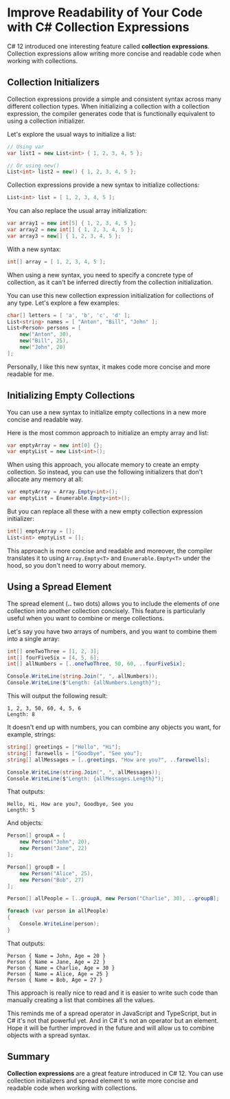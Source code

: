 # Improve Readability of Your Code with C# Collection Expressions

C# 12 introduced one interesting feature called **collection expressions**. Collection expressions allow writing more concise and readable code when working with collections.

[](#collection-initializers)

## Collection Initializers

Collection expressions provide a simple and consistent syntax across many different collection types. When initializing a collection with a collection expression, the compiler generates code that is functionally equivalent to using a collection initializer.

Let's explore the usual ways to initialize a list:

```csharp
// Using var
var list1 = new List<int> { 1, 2, 3, 4, 5 };

// Or using new()
List<int> list2 = new() { 1, 2, 3, 4, 5 };
```

Collection expressions provide a new syntax to initialize collections:

```csharp
List<int> list = [ 1, 2, 3, 4, 5 ];
```

You can also replace the usual array initialization:

```csharp
var array1 = new int[5] { 1, 2, 3, 4, 5 };
var array2 = new int[] { 1, 2, 3, 4, 5 };
var array3 = new[] { 1, 2, 3, 4, 5 };
```

With a new syntax:

```csharp
int[] array = [ 1, 2, 3, 4, 5 ];
```

When using a new syntax, you need to specify a concrete type of collection, as it can't be inferred directly from the collection initialization.

You can use this new collection expression initialization for collections of any type. Let's explore a few examples:

```csharp
char[] letters = [ 'a', 'b', 'c', 'd' ];
List<string> names = [ "Anton", "Bill", "John" ];
List<Person> persons = [
    new("Anton", 30),
    new("Bill", 25),
    new("John", 20)
];
```

Personally, I like this new syntax, it makes code more concise and more readable for me.

[](#initializing-empty-collections)

## Initializing Empty Collections

You can use a new syntax to initialize empty collections in a new more concise and readable way.

Here is the most common approach to initialize an empty array and list:

```csharp
var emptyArray = new int[0] {};
var emptyList = new List<int>();
```

When using this approach, you allocate memory to create an empty collection. So instead, you can use the following initializers that don't allocate any memory at all:

```csharp
var emptyArray = Array.Empty<int>();
var emptyList = Enumerable.Empty<int>();
```

But you can replace all these with a new empty collection expression initializer:

```csharp
int[] emptyArray = [];
List<int> emptyList = [];
```

This approach is more concise and readable and moreover, the compiler translates it to using `Array.Empty<T>` and `Enumerable.Empty<T>` under the hood, so you don't need to worry about memory.

[](#using-a-spread-element)

## Using a Spread Element

The spread element (**..** two dots) allows you to include the elements of one collection into another collection concisely. This feature is particularly useful when you want to combine or merge collections.

Let's say you have two arrays of numbers, and you want to combine them into a single array:

```csharp
int[] oneTwoThree = [1, 2, 3];
int[] fourFiveSix = [4, 5, 6];
int[] allNumbers = [..oneTwoThree, 50, 60, ..fourFiveSix];

Console.WriteLine(string.Join(", ", allNumbers));
Console.WriteLine($"Length: {allNumbers.Length}");
```

This will output the following result:

```
1, 2, 3, 50, 60, 4, 5, 6
Length: 8
```

It doesn't end up with numbers, you can combine any objects you want, for example, strings:

```csharp
string[] greetings = ["Hello", "Hi"];
string[] farewells = ["Goodbye", "See you"];
string[] allMessages = [..greetings, "How are you?", ..farewells];

Console.WriteLine(string.Join(", ", allMessages));
Console.WriteLine($"Length: {allMessages.Length}");
```

That outputs:

```
Hello, Hi, How are you?, Goodbye, See you
Length: 5
```

And objects:

```csharp
Person[] groupA = [
    new Person("John", 20),
    new Person("Jane", 22)
];

Person[] groupB = [
    new Person("Alice", 25),
    new Person("Bob", 27)
];

Person[] allPeople = [..groupA, new Person("Charlie", 30), ..groupB];

foreach (var person in allPeople)
{
    Console.WriteLine(person);
}
```

That outputs:

```
Person { Name = John, Age = 20 }
Person { Name = Jane, Age = 22 }
Person { Name = Charlie, Age = 30 }
Person { Name = Alice, Age = 25 }
Person { Name = Bob, Age = 27 }
```

This approach is really nice to read and it is easier to write such code than manually creating a list that combines all the values.

This reminds me of a spread operator in JavaScript and TypeScript, but in C# it's not that powerful yet. And in C# it's not an operator but an element. Hope it will be further improved in the future and will allow us to combine objects with a spread syntax.

[](#summary)

## Summary

**Collection expressions** are a great feature introduced in C# 12. You can use collection initializers and spread element to write more concise and readable code when working with collections.

